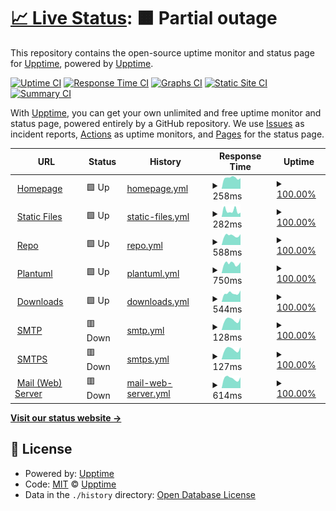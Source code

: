 # [📈 Live Status](https://status.phyrone.de): <!--live status--> **🟧 Partial outage**

This repository contains the open-source uptime monitor and status page for [Upptime](https://upptime.js.org), powered by [Upptime](https://github.com/upptime/upptime).

[![Uptime CI](https://github.com/Phyrone/status.phyrone.de/workflows/Uptime%20CI/badge.svg)](https://github.com/Phyrone/status.phyrone.de/actions?query=workflow%3A%22Uptime+CI%22)
[![Response Time CI](https://github.com/Phyrone/status.phyrone.de/workflows/Response%20Time%20CI/badge.svg)](https://github.com/Phyrone/status.phyrone.de/actions?query=workflow%3A%22Response+Time+CI%22)
[![Graphs CI](https://github.com/Phyrone/status.phyrone.de/workflows/Graphs%20CI/badge.svg)](https://github.com/Phyrone/status.phyrone.de/actions?query=workflow%3A%22Graphs+CI%22)
[![Static Site CI](https://github.com/Phyrone/status.phyrone.de/workflows/Static%20Site%20CI/badge.svg)](https://github.com/Phyrone/status.phyrone.de/actions?query=workflow%3A%22Static+Site+CI%22)
[![Summary CI](https://github.com/Phyrone/status.phyrone.de/workflows/Summary%20CI/badge.svg)](https://github.com/Phyrone/status.phyrone.de/actions?query=workflow%3A%22Summary+CI%22)

With [Upptime](https://upptime.js.org), you can get your own unlimited and free uptime monitor and status page, powered entirely by a GitHub repository. We use [Issues](https://github.com/upptime/upptime/issues) as incident reports, [Actions](https://github.com/Phyrone/status.phyrone.de/actions) as uptime monitors, and [Pages](https://demo.upptime.js.org) for the status page.

<!--start: status pages-->
<!-- This summary is generated by Upptime (https://github.com/upptime/upptime) -->
<!-- Do not edit this manually, your changes will be overwritten -->
<!-- prettier-ignore -->
| URL | Status | History | Response Time | Uptime |
| --- | ------ | ------- | ------------- | ------ |
| <img alt="" src="https://icons.duckduckgo.com/ip3/www.phyrone.de.ico" height="13"> [Homepage](https://www.phyrone.de/) | 🟩 Up | [homepage.yml](https://github.com/Phyrone/status.phyrone.de/commits/HEAD/history/homepage.yml) | <details><summary><img alt="Response time graph" src="./graphs/homepage/response-time-week.png" height="20"> 258ms</summary><br><a href="https://status.phyrone.de/history/homepage"><img alt="Response time 236" src="https://img.shields.io/endpoint?url=https%3A%2F%2Fraw.githubusercontent.com%2FPhyrone%2Fstatus.phyrone.de%2FHEAD%2Fapi%2Fhomepage%2Fresponse-time.json"></a><br><a href="https://status.phyrone.de/history/homepage"><img alt="24-hour response time 249" src="https://img.shields.io/endpoint?url=https%3A%2F%2Fraw.githubusercontent.com%2FPhyrone%2Fstatus.phyrone.de%2FHEAD%2Fapi%2Fhomepage%2Fresponse-time-day.json"></a><br><a href="https://status.phyrone.de/history/homepage"><img alt="7-day response time 258" src="https://img.shields.io/endpoint?url=https%3A%2F%2Fraw.githubusercontent.com%2FPhyrone%2Fstatus.phyrone.de%2FHEAD%2Fapi%2Fhomepage%2Fresponse-time-week.json"></a><br><a href="https://status.phyrone.de/history/homepage"><img alt="30-day response time 242" src="https://img.shields.io/endpoint?url=https%3A%2F%2Fraw.githubusercontent.com%2FPhyrone%2Fstatus.phyrone.de%2FHEAD%2Fapi%2Fhomepage%2Fresponse-time-month.json"></a><br><a href="https://status.phyrone.de/history/homepage"><img alt="1-year response time 230" src="https://img.shields.io/endpoint?url=https%3A%2F%2Fraw.githubusercontent.com%2FPhyrone%2Fstatus.phyrone.de%2FHEAD%2Fapi%2Fhomepage%2Fresponse-time-year.json"></a></details> | <details><summary><a href="https://status.phyrone.de/history/homepage">100.00%</a></summary><a href="https://status.phyrone.de/history/homepage"><img alt="All-time uptime 85.92%" src="https://img.shields.io/endpoint?url=https%3A%2F%2Fraw.githubusercontent.com%2FPhyrone%2Fstatus.phyrone.de%2FHEAD%2Fapi%2Fhomepage%2Fuptime.json"></a><br><a href="https://status.phyrone.de/history/homepage"><img alt="24-hour uptime 100.00%" src="https://img.shields.io/endpoint?url=https%3A%2F%2Fraw.githubusercontent.com%2FPhyrone%2Fstatus.phyrone.de%2FHEAD%2Fapi%2Fhomepage%2Fuptime-day.json"></a><br><a href="https://status.phyrone.de/history/homepage"><img alt="7-day uptime 100.00%" src="https://img.shields.io/endpoint?url=https%3A%2F%2Fraw.githubusercontent.com%2FPhyrone%2Fstatus.phyrone.de%2FHEAD%2Fapi%2Fhomepage%2Fuptime-week.json"></a><br><a href="https://status.phyrone.de/history/homepage"><img alt="30-day uptime 99.94%" src="https://img.shields.io/endpoint?url=https%3A%2F%2Fraw.githubusercontent.com%2FPhyrone%2Fstatus.phyrone.de%2FHEAD%2Fapi%2Fhomepage%2Fuptime-month.json"></a><br><a href="https://status.phyrone.de/history/homepage"><img alt="1-year uptime 99.99%" src="https://img.shields.io/endpoint?url=https%3A%2F%2Fraw.githubusercontent.com%2FPhyrone%2Fstatus.phyrone.de%2FHEAD%2Fapi%2Fhomepage%2Fuptime-year.json"></a></details>
| <img alt="" src="https://icons.duckduckgo.com/ip3/static.phyrone.de.ico" height="13"> [Static Files](https://static.phyrone.de/) | 🟩 Up | [static-files.yml](https://github.com/Phyrone/status.phyrone.de/commits/HEAD/history/static-files.yml) | <details><summary><img alt="Response time graph" src="./graphs/static-files/response-time-week.png" height="20"> 282ms</summary><br><a href="https://status.phyrone.de/history/static-files"><img alt="Response time 834" src="https://img.shields.io/endpoint?url=https%3A%2F%2Fraw.githubusercontent.com%2FPhyrone%2Fstatus.phyrone.de%2FHEAD%2Fapi%2Fstatic-files%2Fresponse-time.json"></a><br><a href="https://status.phyrone.de/history/static-files"><img alt="24-hour response time 195" src="https://img.shields.io/endpoint?url=https%3A%2F%2Fraw.githubusercontent.com%2FPhyrone%2Fstatus.phyrone.de%2FHEAD%2Fapi%2Fstatic-files%2Fresponse-time-day.json"></a><br><a href="https://status.phyrone.de/history/static-files"><img alt="7-day response time 282" src="https://img.shields.io/endpoint?url=https%3A%2F%2Fraw.githubusercontent.com%2FPhyrone%2Fstatus.phyrone.de%2FHEAD%2Fapi%2Fstatic-files%2Fresponse-time-week.json"></a><br><a href="https://status.phyrone.de/history/static-files"><img alt="30-day response time 667" src="https://img.shields.io/endpoint?url=https%3A%2F%2Fraw.githubusercontent.com%2FPhyrone%2Fstatus.phyrone.de%2FHEAD%2Fapi%2Fstatic-files%2Fresponse-time-month.json"></a><br><a href="https://status.phyrone.de/history/static-files"><img alt="1-year response time 341" src="https://img.shields.io/endpoint?url=https%3A%2F%2Fraw.githubusercontent.com%2FPhyrone%2Fstatus.phyrone.de%2FHEAD%2Fapi%2Fstatic-files%2Fresponse-time-year.json"></a></details> | <details><summary><a href="https://status.phyrone.de/history/static-files">100.00%</a></summary><a href="https://status.phyrone.de/history/static-files"><img alt="All-time uptime 95.56%" src="https://img.shields.io/endpoint?url=https%3A%2F%2Fraw.githubusercontent.com%2FPhyrone%2Fstatus.phyrone.de%2FHEAD%2Fapi%2Fstatic-files%2Fuptime.json"></a><br><a href="https://status.phyrone.de/history/static-files"><img alt="24-hour uptime 100.00%" src="https://img.shields.io/endpoint?url=https%3A%2F%2Fraw.githubusercontent.com%2FPhyrone%2Fstatus.phyrone.de%2FHEAD%2Fapi%2Fstatic-files%2Fuptime-day.json"></a><br><a href="https://status.phyrone.de/history/static-files"><img alt="7-day uptime 100.00%" src="https://img.shields.io/endpoint?url=https%3A%2F%2Fraw.githubusercontent.com%2FPhyrone%2Fstatus.phyrone.de%2FHEAD%2Fapi%2Fstatic-files%2Fuptime-week.json"></a><br><a href="https://status.phyrone.de/history/static-files"><img alt="30-day uptime 99.92%" src="https://img.shields.io/endpoint?url=https%3A%2F%2Fraw.githubusercontent.com%2FPhyrone%2Fstatus.phyrone.de%2FHEAD%2Fapi%2Fstatic-files%2Fuptime-month.json"></a><br><a href="https://status.phyrone.de/history/static-files"><img alt="1-year uptime 95.90%" src="https://img.shields.io/endpoint?url=https%3A%2F%2Fraw.githubusercontent.com%2FPhyrone%2Fstatus.phyrone.de%2FHEAD%2Fapi%2Fstatic-files%2Fuptime-year.json"></a></details>
| <img alt="" src="https://icons.duckduckgo.com/ip3/repo.phyrone.de.ico" height="13"> [Repo](https://repo.phyrone.de/) | 🟩 Up | [repo.yml](https://github.com/Phyrone/status.phyrone.de/commits/HEAD/history/repo.yml) | <details><summary><img alt="Response time graph" src="./graphs/repo/response-time-week.png" height="20"> 588ms</summary><br><a href="https://status.phyrone.de/history/repo"><img alt="Response time 558" src="https://img.shields.io/endpoint?url=https%3A%2F%2Fraw.githubusercontent.com%2FPhyrone%2Fstatus.phyrone.de%2FHEAD%2Fapi%2Frepo%2Fresponse-time.json"></a><br><a href="https://status.phyrone.de/history/repo"><img alt="24-hour response time 678" src="https://img.shields.io/endpoint?url=https%3A%2F%2Fraw.githubusercontent.com%2FPhyrone%2Fstatus.phyrone.de%2FHEAD%2Fapi%2Frepo%2Fresponse-time-day.json"></a><br><a href="https://status.phyrone.de/history/repo"><img alt="7-day response time 588" src="https://img.shields.io/endpoint?url=https%3A%2F%2Fraw.githubusercontent.com%2FPhyrone%2Fstatus.phyrone.de%2FHEAD%2Fapi%2Frepo%2Fresponse-time-week.json"></a><br><a href="https://status.phyrone.de/history/repo"><img alt="30-day response time 553" src="https://img.shields.io/endpoint?url=https%3A%2F%2Fraw.githubusercontent.com%2FPhyrone%2Fstatus.phyrone.de%2FHEAD%2Fapi%2Frepo%2Fresponse-time-month.json"></a><br><a href="https://status.phyrone.de/history/repo"><img alt="1-year response time 528" src="https://img.shields.io/endpoint?url=https%3A%2F%2Fraw.githubusercontent.com%2FPhyrone%2Fstatus.phyrone.de%2FHEAD%2Fapi%2Frepo%2Fresponse-time-year.json"></a></details> | <details><summary><a href="https://status.phyrone.de/history/repo">100.00%</a></summary><a href="https://status.phyrone.de/history/repo"><img alt="All-time uptime 87.90%" src="https://img.shields.io/endpoint?url=https%3A%2F%2Fraw.githubusercontent.com%2FPhyrone%2Fstatus.phyrone.de%2FHEAD%2Fapi%2Frepo%2Fuptime.json"></a><br><a href="https://status.phyrone.de/history/repo"><img alt="24-hour uptime 100.00%" src="https://img.shields.io/endpoint?url=https%3A%2F%2Fraw.githubusercontent.com%2FPhyrone%2Fstatus.phyrone.de%2FHEAD%2Fapi%2Frepo%2Fuptime-day.json"></a><br><a href="https://status.phyrone.de/history/repo"><img alt="7-day uptime 100.00%" src="https://img.shields.io/endpoint?url=https%3A%2F%2Fraw.githubusercontent.com%2FPhyrone%2Fstatus.phyrone.de%2FHEAD%2Fapi%2Frepo%2Fuptime-week.json"></a><br><a href="https://status.phyrone.de/history/repo"><img alt="30-day uptime 99.92%" src="https://img.shields.io/endpoint?url=https%3A%2F%2Fraw.githubusercontent.com%2FPhyrone%2Fstatus.phyrone.de%2FHEAD%2Fapi%2Frepo%2Fuptime-month.json"></a><br><a href="https://status.phyrone.de/history/repo"><img alt="1-year uptime 95.75%" src="https://img.shields.io/endpoint?url=https%3A%2F%2Fraw.githubusercontent.com%2FPhyrone%2Fstatus.phyrone.de%2FHEAD%2Fapi%2Frepo%2Fuptime-year.json"></a></details>
| <img alt="" src="https://icons.duckduckgo.com/ip3/uml.phyrone.de.ico" height="13"> [Plantuml](https://uml.phyrone.de/) | 🟩 Up | [plantuml.yml](https://github.com/Phyrone/status.phyrone.de/commits/HEAD/history/plantuml.yml) | <details><summary><img alt="Response time graph" src="./graphs/plantuml/response-time-week.png" height="20"> 750ms</summary><br><a href="https://status.phyrone.de/history/plantuml"><img alt="Response time 795" src="https://img.shields.io/endpoint?url=https%3A%2F%2Fraw.githubusercontent.com%2FPhyrone%2Fstatus.phyrone.de%2FHEAD%2Fapi%2Fplantuml%2Fresponse-time.json"></a><br><a href="https://status.phyrone.de/history/plantuml"><img alt="24-hour response time 850" src="https://img.shields.io/endpoint?url=https%3A%2F%2Fraw.githubusercontent.com%2FPhyrone%2Fstatus.phyrone.de%2FHEAD%2Fapi%2Fplantuml%2Fresponse-time-day.json"></a><br><a href="https://status.phyrone.de/history/plantuml"><img alt="7-day response time 750" src="https://img.shields.io/endpoint?url=https%3A%2F%2Fraw.githubusercontent.com%2FPhyrone%2Fstatus.phyrone.de%2FHEAD%2Fapi%2Fplantuml%2Fresponse-time-week.json"></a><br><a href="https://status.phyrone.de/history/plantuml"><img alt="30-day response time 681" src="https://img.shields.io/endpoint?url=https%3A%2F%2Fraw.githubusercontent.com%2FPhyrone%2Fstatus.phyrone.de%2FHEAD%2Fapi%2Fplantuml%2Fresponse-time-month.json"></a><br><a href="https://status.phyrone.de/history/plantuml"><img alt="1-year response time 795" src="https://img.shields.io/endpoint?url=https%3A%2F%2Fraw.githubusercontent.com%2FPhyrone%2Fstatus.phyrone.de%2FHEAD%2Fapi%2Fplantuml%2Fresponse-time-year.json"></a></details> | <details><summary><a href="https://status.phyrone.de/history/plantuml">100.00%</a></summary><a href="https://status.phyrone.de/history/plantuml"><img alt="All-time uptime 96.99%" src="https://img.shields.io/endpoint?url=https%3A%2F%2Fraw.githubusercontent.com%2FPhyrone%2Fstatus.phyrone.de%2FHEAD%2Fapi%2Fplantuml%2Fuptime.json"></a><br><a href="https://status.phyrone.de/history/plantuml"><img alt="24-hour uptime 100.00%" src="https://img.shields.io/endpoint?url=https%3A%2F%2Fraw.githubusercontent.com%2FPhyrone%2Fstatus.phyrone.de%2FHEAD%2Fapi%2Fplantuml%2Fuptime-day.json"></a><br><a href="https://status.phyrone.de/history/plantuml"><img alt="7-day uptime 100.00%" src="https://img.shields.io/endpoint?url=https%3A%2F%2Fraw.githubusercontent.com%2FPhyrone%2Fstatus.phyrone.de%2FHEAD%2Fapi%2Fplantuml%2Fuptime-week.json"></a><br><a href="https://status.phyrone.de/history/plantuml"><img alt="30-day uptime 99.92%" src="https://img.shields.io/endpoint?url=https%3A%2F%2Fraw.githubusercontent.com%2FPhyrone%2Fstatus.phyrone.de%2FHEAD%2Fapi%2Fplantuml%2Fuptime-month.json"></a><br><a href="https://status.phyrone.de/history/plantuml"><img alt="1-year uptime 95.77%" src="https://img.shields.io/endpoint?url=https%3A%2F%2Fraw.githubusercontent.com%2FPhyrone%2Fstatus.phyrone.de%2FHEAD%2Fapi%2Fplantuml%2Fuptime-year.json"></a></details>
| <img alt="" src="https://icons.duckduckgo.com/ip3/download.phyrone.de.ico" height="13"> [Downloads](https://download.phyrone.de/) | 🟩 Up | [downloads.yml](https://github.com/Phyrone/status.phyrone.de/commits/HEAD/history/downloads.yml) | <details><summary><img alt="Response time graph" src="./graphs/downloads/response-time-week.png" height="20"> 544ms</summary><br><a href="https://status.phyrone.de/history/downloads"><img alt="Response time 510" src="https://img.shields.io/endpoint?url=https%3A%2F%2Fraw.githubusercontent.com%2FPhyrone%2Fstatus.phyrone.de%2FHEAD%2Fapi%2Fdownloads%2Fresponse-time.json"></a><br><a href="https://status.phyrone.de/history/downloads"><img alt="24-hour response time 716" src="https://img.shields.io/endpoint?url=https%3A%2F%2Fraw.githubusercontent.com%2FPhyrone%2Fstatus.phyrone.de%2FHEAD%2Fapi%2Fdownloads%2Fresponse-time-day.json"></a><br><a href="https://status.phyrone.de/history/downloads"><img alt="7-day response time 544" src="https://img.shields.io/endpoint?url=https%3A%2F%2Fraw.githubusercontent.com%2FPhyrone%2Fstatus.phyrone.de%2FHEAD%2Fapi%2Fdownloads%2Fresponse-time-week.json"></a><br><a href="https://status.phyrone.de/history/downloads"><img alt="30-day response time 494" src="https://img.shields.io/endpoint?url=https%3A%2F%2Fraw.githubusercontent.com%2FPhyrone%2Fstatus.phyrone.de%2FHEAD%2Fapi%2Fdownloads%2Fresponse-time-month.json"></a><br><a href="https://status.phyrone.de/history/downloads"><img alt="1-year response time 499" src="https://img.shields.io/endpoint?url=https%3A%2F%2Fraw.githubusercontent.com%2FPhyrone%2Fstatus.phyrone.de%2FHEAD%2Fapi%2Fdownloads%2Fresponse-time-year.json"></a></details> | <details><summary><a href="https://status.phyrone.de/history/downloads">100.00%</a></summary><a href="https://status.phyrone.de/history/downloads"><img alt="All-time uptime 92.72%" src="https://img.shields.io/endpoint?url=https%3A%2F%2Fraw.githubusercontent.com%2FPhyrone%2Fstatus.phyrone.de%2FHEAD%2Fapi%2Fdownloads%2Fuptime.json"></a><br><a href="https://status.phyrone.de/history/downloads"><img alt="24-hour uptime 100.00%" src="https://img.shields.io/endpoint?url=https%3A%2F%2Fraw.githubusercontent.com%2FPhyrone%2Fstatus.phyrone.de%2FHEAD%2Fapi%2Fdownloads%2Fuptime-day.json"></a><br><a href="https://status.phyrone.de/history/downloads"><img alt="7-day uptime 100.00%" src="https://img.shields.io/endpoint?url=https%3A%2F%2Fraw.githubusercontent.com%2FPhyrone%2Fstatus.phyrone.de%2FHEAD%2Fapi%2Fdownloads%2Fuptime-week.json"></a><br><a href="https://status.phyrone.de/history/downloads"><img alt="30-day uptime 99.92%" src="https://img.shields.io/endpoint?url=https%3A%2F%2Fraw.githubusercontent.com%2FPhyrone%2Fstatus.phyrone.de%2FHEAD%2Fapi%2Fdownloads%2Fuptime-month.json"></a><br><a href="https://status.phyrone.de/history/downloads"><img alt="1-year uptime 95.77%" src="https://img.shields.io/endpoint?url=https%3A%2F%2Fraw.githubusercontent.com%2FPhyrone%2Fstatus.phyrone.de%2FHEAD%2Fapi%2Fdownloads%2Fuptime-year.json"></a></details>
| <img alt="" src="https://icons.duckduckgo.com/ip3/null.ico" height="13"> [SMTP](mail.phyrone.de) | 🟥 Down | [smtp.yml](https://github.com/Phyrone/status.phyrone.de/commits/HEAD/history/smtp.yml) | <details><summary><img alt="Response time graph" src="./graphs/smtp/response-time-week.png" height="20"> 128ms</summary><br><a href="https://status.phyrone.de/history/smtp"><img alt="Response time 157" src="https://img.shields.io/endpoint?url=https%3A%2F%2Fraw.githubusercontent.com%2FPhyrone%2Fstatus.phyrone.de%2FHEAD%2Fapi%2Fsmtp%2Fresponse-time.json"></a><br><a href="https://status.phyrone.de/history/smtp"><img alt="24-hour response time 154" src="https://img.shields.io/endpoint?url=https%3A%2F%2Fraw.githubusercontent.com%2FPhyrone%2Fstatus.phyrone.de%2FHEAD%2Fapi%2Fsmtp%2Fresponse-time-day.json"></a><br><a href="https://status.phyrone.de/history/smtp"><img alt="7-day response time 128" src="https://img.shields.io/endpoint?url=https%3A%2F%2Fraw.githubusercontent.com%2FPhyrone%2Fstatus.phyrone.de%2FHEAD%2Fapi%2Fsmtp%2Fresponse-time-week.json"></a><br><a href="https://status.phyrone.de/history/smtp"><img alt="30-day response time 140" src="https://img.shields.io/endpoint?url=https%3A%2F%2Fraw.githubusercontent.com%2FPhyrone%2Fstatus.phyrone.de%2FHEAD%2Fapi%2Fsmtp%2Fresponse-time-month.json"></a><br><a href="https://status.phyrone.de/history/smtp"><img alt="1-year response time 159" src="https://img.shields.io/endpoint?url=https%3A%2F%2Fraw.githubusercontent.com%2FPhyrone%2Fstatus.phyrone.de%2FHEAD%2Fapi%2Fsmtp%2Fresponse-time-year.json"></a></details> | <details><summary><a href="https://status.phyrone.de/history/smtp">100.00%</a></summary><a href="https://status.phyrone.de/history/smtp"><img alt="All-time uptime 99.56%" src="https://img.shields.io/endpoint?url=https%3A%2F%2Fraw.githubusercontent.com%2FPhyrone%2Fstatus.phyrone.de%2FHEAD%2Fapi%2Fsmtp%2Fuptime.json"></a><br><a href="https://status.phyrone.de/history/smtp"><img alt="24-hour uptime 99.98%" src="https://img.shields.io/endpoint?url=https%3A%2F%2Fraw.githubusercontent.com%2FPhyrone%2Fstatus.phyrone.de%2FHEAD%2Fapi%2Fsmtp%2Fuptime-day.json"></a><br><a href="https://status.phyrone.de/history/smtp"><img alt="7-day uptime 100.00%" src="https://img.shields.io/endpoint?url=https%3A%2F%2Fraw.githubusercontent.com%2FPhyrone%2Fstatus.phyrone.de%2FHEAD%2Fapi%2Fsmtp%2Fuptime-week.json"></a><br><a href="https://status.phyrone.de/history/smtp"><img alt="30-day uptime 98.68%" src="https://img.shields.io/endpoint?url=https%3A%2F%2Fraw.githubusercontent.com%2FPhyrone%2Fstatus.phyrone.de%2FHEAD%2Fapi%2Fsmtp%2Fuptime-month.json"></a><br><a href="https://status.phyrone.de/history/smtp"><img alt="1-year uptime 98.79%" src="https://img.shields.io/endpoint?url=https%3A%2F%2Fraw.githubusercontent.com%2FPhyrone%2Fstatus.phyrone.de%2FHEAD%2Fapi%2Fsmtp%2Fuptime-year.json"></a></details>
| <img alt="" src="https://icons.duckduckgo.com/ip3/null.ico" height="13"> [SMTPS](mail.phyrone.de) | 🟥 Down | [smtps.yml](https://github.com/Phyrone/status.phyrone.de/commits/HEAD/history/smtps.yml) | <details><summary><img alt="Response time graph" src="./graphs/smtps/response-time-week.png" height="20"> 127ms</summary><br><a href="https://status.phyrone.de/history/smtps"><img alt="Response time 127" src="https://img.shields.io/endpoint?url=https%3A%2F%2Fraw.githubusercontent.com%2FPhyrone%2Fstatus.phyrone.de%2FHEAD%2Fapi%2Fsmtps%2Fresponse-time.json"></a><br><a href="https://status.phyrone.de/history/smtps"><img alt="24-hour response time 153" src="https://img.shields.io/endpoint?url=https%3A%2F%2Fraw.githubusercontent.com%2FPhyrone%2Fstatus.phyrone.de%2FHEAD%2Fapi%2Fsmtps%2Fresponse-time-day.json"></a><br><a href="https://status.phyrone.de/history/smtps"><img alt="7-day response time 127" src="https://img.shields.io/endpoint?url=https%3A%2F%2Fraw.githubusercontent.com%2FPhyrone%2Fstatus.phyrone.de%2FHEAD%2Fapi%2Fsmtps%2Fresponse-time-week.json"></a><br><a href="https://status.phyrone.de/history/smtps"><img alt="30-day response time 128" src="https://img.shields.io/endpoint?url=https%3A%2F%2Fraw.githubusercontent.com%2FPhyrone%2Fstatus.phyrone.de%2FHEAD%2Fapi%2Fsmtps%2Fresponse-time-month.json"></a><br><a href="https://status.phyrone.de/history/smtps"><img alt="1-year response time 130" src="https://img.shields.io/endpoint?url=https%3A%2F%2Fraw.githubusercontent.com%2FPhyrone%2Fstatus.phyrone.de%2FHEAD%2Fapi%2Fsmtps%2Fresponse-time-year.json"></a></details> | <details><summary><a href="https://status.phyrone.de/history/smtps">100.00%</a></summary><a href="https://status.phyrone.de/history/smtps"><img alt="All-time uptime 99.56%" src="https://img.shields.io/endpoint?url=https%3A%2F%2Fraw.githubusercontent.com%2FPhyrone%2Fstatus.phyrone.de%2FHEAD%2Fapi%2Fsmtps%2Fuptime.json"></a><br><a href="https://status.phyrone.de/history/smtps"><img alt="24-hour uptime 99.98%" src="https://img.shields.io/endpoint?url=https%3A%2F%2Fraw.githubusercontent.com%2FPhyrone%2Fstatus.phyrone.de%2FHEAD%2Fapi%2Fsmtps%2Fuptime-day.json"></a><br><a href="https://status.phyrone.de/history/smtps"><img alt="7-day uptime 100.00%" src="https://img.shields.io/endpoint?url=https%3A%2F%2Fraw.githubusercontent.com%2FPhyrone%2Fstatus.phyrone.de%2FHEAD%2Fapi%2Fsmtps%2Fuptime-week.json"></a><br><a href="https://status.phyrone.de/history/smtps"><img alt="30-day uptime 98.68%" src="https://img.shields.io/endpoint?url=https%3A%2F%2Fraw.githubusercontent.com%2FPhyrone%2Fstatus.phyrone.de%2FHEAD%2Fapi%2Fsmtps%2Fuptime-month.json"></a><br><a href="https://status.phyrone.de/history/smtps"><img alt="1-year uptime 98.79%" src="https://img.shields.io/endpoint?url=https%3A%2F%2Fraw.githubusercontent.com%2FPhyrone%2Fstatus.phyrone.de%2FHEAD%2Fapi%2Fsmtps%2Fuptime-year.json"></a></details>
| <img alt="" src="https://icons.duckduckgo.com/ip3/mail.phyrone.de.ico" height="13"> [Mail (Web) Server](https://mail.phyrone.de/) | 🟥 Down | [mail-web-server.yml](https://github.com/Phyrone/status.phyrone.de/commits/HEAD/history/mail-web-server.yml) | <details><summary><img alt="Response time graph" src="./graphs/mail-web-server/response-time-week.png" height="20"> 614ms</summary><br><a href="https://status.phyrone.de/history/mail-web-server"><img alt="Response time 578" src="https://img.shields.io/endpoint?url=https%3A%2F%2Fraw.githubusercontent.com%2FPhyrone%2Fstatus.phyrone.de%2FHEAD%2Fapi%2Fmail-web-server%2Fresponse-time.json"></a><br><a href="https://status.phyrone.de/history/mail-web-server"><img alt="24-hour response time 677" src="https://img.shields.io/endpoint?url=https%3A%2F%2Fraw.githubusercontent.com%2FPhyrone%2Fstatus.phyrone.de%2FHEAD%2Fapi%2Fmail-web-server%2Fresponse-time-day.json"></a><br><a href="https://status.phyrone.de/history/mail-web-server"><img alt="7-day response time 614" src="https://img.shields.io/endpoint?url=https%3A%2F%2Fraw.githubusercontent.com%2FPhyrone%2Fstatus.phyrone.de%2FHEAD%2Fapi%2Fmail-web-server%2Fresponse-time-week.json"></a><br><a href="https://status.phyrone.de/history/mail-web-server"><img alt="30-day response time 937" src="https://img.shields.io/endpoint?url=https%3A%2F%2Fraw.githubusercontent.com%2FPhyrone%2Fstatus.phyrone.de%2FHEAD%2Fapi%2Fmail-web-server%2Fresponse-time-month.json"></a><br><a href="https://status.phyrone.de/history/mail-web-server"><img alt="1-year response time 588" src="https://img.shields.io/endpoint?url=https%3A%2F%2Fraw.githubusercontent.com%2FPhyrone%2Fstatus.phyrone.de%2FHEAD%2Fapi%2Fmail-web-server%2Fresponse-time-year.json"></a></details> | <details><summary><a href="https://status.phyrone.de/history/mail-web-server">100.00%</a></summary><a href="https://status.phyrone.de/history/mail-web-server"><img alt="All-time uptime 99.73%" src="https://img.shields.io/endpoint?url=https%3A%2F%2Fraw.githubusercontent.com%2FPhyrone%2Fstatus.phyrone.de%2FHEAD%2Fapi%2Fmail-web-server%2Fuptime.json"></a><br><a href="https://status.phyrone.de/history/mail-web-server"><img alt="24-hour uptime 99.99%" src="https://img.shields.io/endpoint?url=https%3A%2F%2Fraw.githubusercontent.com%2FPhyrone%2Fstatus.phyrone.de%2FHEAD%2Fapi%2Fmail-web-server%2Fuptime-day.json"></a><br><a href="https://status.phyrone.de/history/mail-web-server"><img alt="7-day uptime 100.00%" src="https://img.shields.io/endpoint?url=https%3A%2F%2Fraw.githubusercontent.com%2FPhyrone%2Fstatus.phyrone.de%2FHEAD%2Fapi%2Fmail-web-server%2Fuptime-week.json"></a><br><a href="https://status.phyrone.de/history/mail-web-server"><img alt="30-day uptime 99.95%" src="https://img.shields.io/endpoint?url=https%3A%2F%2Fraw.githubusercontent.com%2FPhyrone%2Fstatus.phyrone.de%2FHEAD%2Fapi%2Fmail-web-server%2Fuptime-month.json"></a><br><a href="https://status.phyrone.de/history/mail-web-server"><img alt="1-year uptime 99.94%" src="https://img.shields.io/endpoint?url=https%3A%2F%2Fraw.githubusercontent.com%2FPhyrone%2Fstatus.phyrone.de%2FHEAD%2Fapi%2Fmail-web-server%2Fuptime-year.json"></a></details>

<!--end: status pages-->

[**Visit our status website →**](https://status.phyrone.de)

## 📄 License

- Powered by: [Upptime](https://github.com/upptime/upptime)
- Code: [MIT](./LICENSE) © [Upptime](https://upptime.js.org)
- Data in the `./history` directory: [Open Database License](https://opendatacommons.org/licenses/odbl/1-0/)
